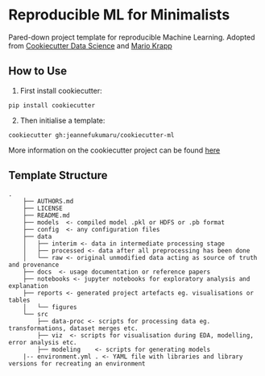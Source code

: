 Reproducible ML for Minimalists
====================

Pared-down project template for reproducible Machine Learning. Adopted from [Cookiecutter Data Science](https://cookiecutter.readthedocs.io/en/latest/readme.html) and [Mario Krapp](https://blog.mariokrapp.com/Cookiecutter_for_a_more_transparent_and_reproducible_science.html)   

How to Use
-----
1. First install cookiecutter:  

`pip install cookiecutter`

2. Then initialise a template:

`cookiecutter gh:jeannefukumaru/cookiecutter-ml`

More information on the cookiecutter project can be found [here](https://cookiecutter.readthedocs.io/en/latest/readme.html)

Template Structure 
-----------------

```
.
    ├── AUTHORS.md
    ├── LICENSE
    ├── README.md
    ├── models  <- compiled model .pkl or HDFS or .pb format
    ├── config  <- any configuration files
    ├── data
    │   ├── interim <- data in intermediate processing stage
    │   ├── processed <- data after all preprocessing has been done
    │   └── raw <- original unmodified data acting as source of truth and provenance
    ├── docs  <- usage documentation or reference papers
    ├── notebooks <- jupyter notebooks for exploratory analysis and explanation 
    ├── reports <- generated project artefacts eg. visualisations or tables
    │   └── figures
    └── src
        ├── data-proc <- scripts for processing data eg. transformations, dataset merges etc. 
        ├── viz  <- scripts for visualisation during EDA, modelling, error analysis etc. 
        ├── modeling    <- scripts for generating models
    |-- environment.yml . <- YAML file with libraries and library versions for recreating an environment
```

